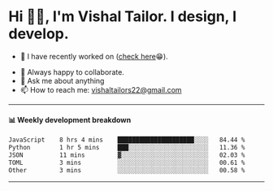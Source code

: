 # Hi 👋🏻, I'm Vishal Tailor. I design, I develop.

- 🔭 I have recently worked on ([check here](https://vishaltailor.com)😁).
<!-- - 🎦 Currently watching: JavaScript: The Hard Parts By Will Sentance. -->
- 👯 Always happy to collaborate.
- 💬 Ask me about anything
- 📫 How to reach me: <a href="mailto:vishaltailors22@gmail.com">vishaltailors22@gmail.com</a>

<hr /> 
<h4>📊 Weekly development breakdown</h4>
<!--START_SECTION:waka-->

```txt
JavaScript    8 hrs 4 mins    █████████████████████░░░░   84.44 %
Python        1 hr 5 mins     ███░░░░░░░░░░░░░░░░░░░░░░   11.36 %
JSON          11 mins         ▓░░░░░░░░░░░░░░░░░░░░░░░░   02.03 %
TOML          3 mins          ░░░░░░░░░░░░░░░░░░░░░░░░░   00.61 %
Other         3 mins          ░░░░░░░░░░░░░░░░░░░░░░░░░   00.58 %
```

<!--END_SECTION:waka-->
<hr /> 

<!-- ![](./profile-3d-contrib/profile-green-animate.svg) -->
